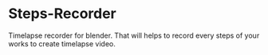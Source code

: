 # Steps-Recorder
Timelapse recorder for blender. That will helps to record every steps of your works to create timelapse video. 
